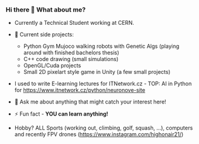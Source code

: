 ### Hi there 👋 What about me?
- Currently a Technical Student working at CERN.

- 🔭 Current side projects: 
  - Python Gym Mujoco walking robots with Genetic Algs (playing around with finished bachelors thesis) 
  - C++ code drawing (small simulations)
  - OpenGL/Cuda projects 
  - Small 2D pixelart style game in Unity (a few small projects)

- I used to write E-learning lectures for ITNetwork.cz - TOP: AI in Python for https://www.itnetwork.cz/python/neuronove-site
  
- 💬 Ask me about anything that might catch your interest here!

- ⚡ Fun fact - **YOU can learn anything!**

- Hobby? ALL Sports (working out, climbing, golf, squash, ...), computers and recently FPV drones (https://www.instagram.com/highonair21/)
